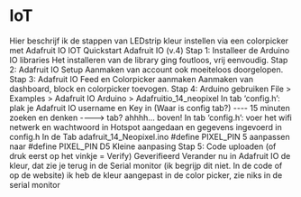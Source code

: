 # IoT
Hier beschrijf ik de stappen van LEDstrip kleur instellen via een colorpicker met Adafruit IO
  IOT Quickstart Adafruit IO (v.4)
    Stap 1: Installeer de Arduino IO libraries
      Het installeren van de library ging foutloos, vrij eenvoudig.
    Stap 2: Adafruit IO Setup
      Aanmaken van account ook moeiteloos doorgelopen.
    Stap 3: Adafruit IO Feed en Colorpicker aanmaken
      Aanmaken van dashboard, block en colorpicker toevogen.
    Stap 4: Arduino gebruiken
       File > Examples > Adafruit IO Arduino > Adafruitio_14_neopixel
       In tab ‘config.h’: plak je Adafruit IO username en Key in
         (Waar is config tab?) ---- 15 minuten zoeken en denken ----> tab? ahhhh... boven!
       In tab ‘config.h’: voer het wifi netwerk en wachtwoord in
         Hotspot aangedaan en gegevens ingevoerd in config.h
       In de Tab adafruit_14_Neopixel.ino
         #define PIXEL_PIN 5 aanpassen naar #define PIXEL_PIN D5
         Kleine aanpasing
    Stap 5: Code uploaden (of druk eerst op het vinkje =  Verify)
       Geverifieerd
       Verander nu in Adafruit IO de kleur, dat zie je terug in de Serial monitor
         (ik begrijp dit niet. In de code of op de website)
         ik heb de kleur aangepast in de color picker, zie niks in de serial monitor
         
       



  
